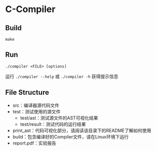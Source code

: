 # C-Compiler

## Build

```
make
```

## Run
```
./compiler <FILE> [options]
```
运行 `./compiler --help` 或 `./compiler -h` 获得提示信息

## File Structure

* src：编译器源代码文件
* test：测试使用的源文件
  * test/ast：测试源文件的AST可视化结果
  * test/result：测试代码的运行结果
* print_ast：代码可视化部分，请阅读该目录下的README了解如何使用
* build：包含编译好的Compiler文件，请在Linux环境下运行
* report.pdf：实验报告
